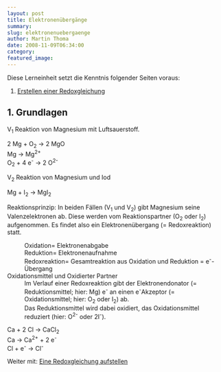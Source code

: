 ```yaml
---
layout: post
title: Elektronenübergänge
summary: 
slug: elektronenuebergaenge
author: Martin Thoma
date: 2008-11-09T06:34:00
category: 
featured_image: 
---
```

<div class="knowledge"><p class="knowledge">Diese Lerneinheit setzt die Kenntnis folgender Seiten voraus:</p>
<ol>
    <li><a href="redoxgleichung_erstellen.htm" >Erstellen einer Redoxgleichung</a></li></ol></div><h2>1. Grundlagen</h2>
<p><span class="versuch">V<sub>1</sub></span> Reaktion von Magnesium mit Luftsauerstoff.</p>
<p class="gleichung">2 Mg + O<sub>2</sub> &#8594; 2 MgO<br/>
Mg &#8594; Mg<sup>2+</sup><br/>
O<sub>2</sub> + 4 e<sup>-</sup> &#8594; 2 O<sup>2-</sup></p>
<p><span class="versuch">V<sub>2</sub></span> Reaktion von Magnesium und Iod</p>
<p class="gleichung">Mg + I<sub>2</sub> &#8594; MgI<sub>2</sub></p>
<p>Reaktionsprinzip: In beiden Fällen (V<sub>1</sub> und V<sub>2</sub>) gibt Magnesium seine Valenzelektronen ab. Diese werden vom Reaktionspartner (O<sub>2</sub> oder I<sub>2</sub>) aufgenommen. Es findet also ein Elektronenübergang (= Redoxreaktion) statt.</p>
<dl><dd>Oxidation= Elektronenabgabe<br/>
Reduktion= Elektronenaufnahme<br/>
Redoxreaktion= Gesamtreaktion aus Oxidation und Reduktion = e<sup>-</sup>-Übergang</dd><dt>Oxidationsmittel und Oxidierter Partner</dt><dd>Im Verlauf einer Redoxreaktion gibt der Elektronendonator (= Reduktionsmittel; hier: Mg) e<sup>-</sup> an einen e<sup>-</sup>Akzeptor (= Oxidationsmittel; hier: O<sub>2</sub> oder I<sub>2</sub>) ab.<br/>
Das Reduktionsmittel wird dabei oxidiert, das Oxidationsmittel reduziert (hier: O<sup>2-</sup> oder 2I<sup>-</sup>).</dd></dl><p class="gleichung">Ca + 2 Cl &#8594; CaCl<sub>2</sub><br/>
Ca &#8594; Ca<sup>2+</sup> + 2 e<sup>-</sup><br/>
Cl + e<sup>-</sup> &#8594; Cl<sup>-</sup></p>
<p>Weiter mit: <a href="redoxgleichung_erstellen.htm">Eine Redoxgleichung aufstellen</a></p>
